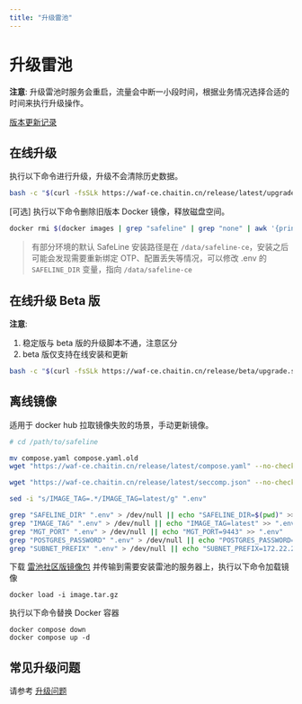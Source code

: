 ```yaml
---
title: "升级雷池"
---
```


# 升级雷池

**注意**: 升级雷池时服务会重启，流量会中断一小段时间，根据业务情况选择合适的时间来执行升级操作。

[版本更新记录](/about/changelog)

## 在线升级

执行以下命令进行升级，升级不会清除历史数据。

```sh
bash -c "$(curl -fsSLk https://waf-ce.chaitin.cn/release/latest/upgrade.sh)"
```

[可选] 执行以下命令删除旧版本 Docker 镜像，释放磁盘空间。

```sh
docker rmi $(docker images | grep "safeline" | grep "none" | awk '{print $3}')
```

> 有部分环境的默认 SafeLine 安装路径是在 `/data/safeline-ce`，安装之后可能会发现需要重新绑定 OTP、配置丢失等情况，可以修改 .env 的 `SAFELINE_DIR` 变量，指向 `/data/safeline-ce`

## 在线升级 Beta 版

**注意**:

1. 稳定版与 beta 版的升级脚本不通，注意区分
2. beta 版仅支持在线安装和更新

```sh
bash -c "$(curl -fsSLk https://waf-ce.chaitin.cn/release/beta/upgrade.sh)"
```

## 离线镜像

适用于 docker hub 拉取镜像失败的场景，手动更新镜像。

```sh
# cd /path/to/safeline

mv compose.yaml compose.yaml.old
wget "https://waf-ce.chaitin.cn/release/latest/compose.yaml" --no-check-certificate -O compose.yaml

wget "https://waf-ce.chaitin.cn/release/latest/seccomp.json" --no-check-certificate -O seccomp.json

sed -i "s/IMAGE_TAG=.*/IMAGE_TAG=latest/g" ".env"

grep "SAFELINE_DIR" ".env" > /dev/null || echo "SAFELINE_DIR=$(pwd)" >> ".env"
grep "IMAGE_TAG" ".env" > /dev/null || echo "IMAGE_TAG=latest" >> ".env"
grep "MGT_PORT" ".env" > /dev/null || echo "MGT_PORT=9443" >> ".env"
grep "POSTGRES_PASSWORD" ".env" > /dev/null || echo "POSTGRES_PASSWORD=$(LC_ALL=C tr -dc A-Za-z0-9 </dev/urandom | head -c 32)" >> ".env"
grep "SUBNET_PREFIX" ".env" > /dev/null || echo "SUBNET_PREFIX=172.22.222" >> ".env"
```

下载 [雷池社区版镜像包](https://demo.waf-ce.chaitin.cn/image.tar.gz) 并传输到需要安装雷池的服务器上，执行以下命令加载镜像

```
docker load -i image.tar.gz
```

执行以下命令替换 Docker 容器

```
docker compose down
docker compose up -d
```

## 常见升级问题

请参考 [升级问题](/faq/upgrade)
